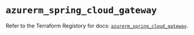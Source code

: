 # `azurerm_spring_cloud_gateway`

Refer to the Terraform Registory for docs: [`azurerm_spring_cloud_gateway`](https://registry.terraform.io/providers/hashicorp/azurerm/3.61.0/docs/resources/spring_cloud_gateway).
